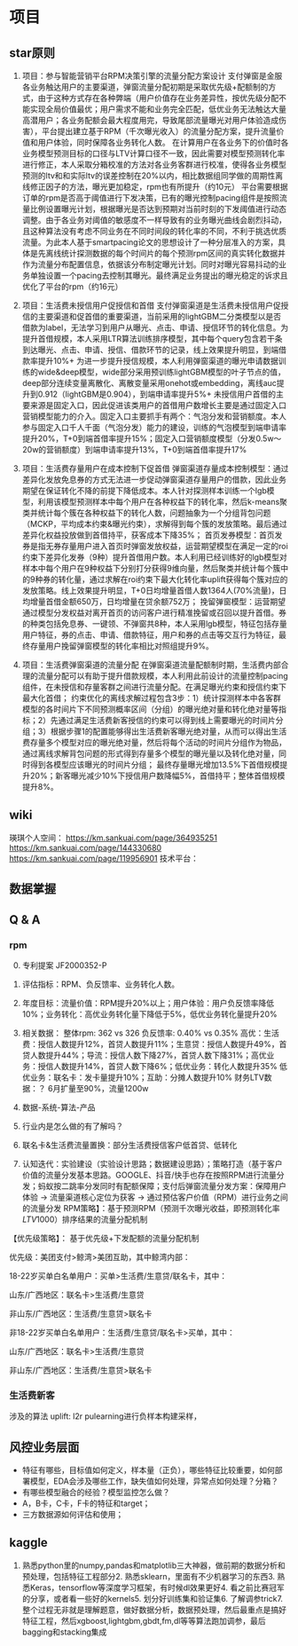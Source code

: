 # 项目
## star原则
1. 项目：参与智能营销平台RPM决策引擎的流量分配方案设计
支付弹窗是金服各业务触达用户的主要渠道，弹窗流量分配初期是采取优先级+配额制的方式，由于这种方式存在各种弊端（用户价值存在业务差异性，按优先级分配不能实现全局价值最优；用户需求不能和业务完全匹配，低优业务无法触达大量高潜用户；各业务配额会最大程度用完，导致尾部流量曝光对用户体验造成伤害），平台提出建立基于RPM（千次曝光收入）的流量分配方案，提升流量价值和用户体验，同时保障各业务转化人数。
在计算用户在各业务下的价值时各业务模型预测目标的口径与LTV计算口径不一致，因此需要对模型预测转化率进行修正，本人采取分箱校准的方法对各业务客群进行校准，使得各业务模型预测的ltv和和实际ltv的误差控制在20%以内，相比数据组同学做的周期性离线修正因子的方法，曝光更加稳定，rpm也有所提升（约10元）
平台需要根据订单的rpm是否高于阈值进行下发决策，已有的曝光控制pacing组件是按照流量比例设置曝光计划，根据曝光是否达到预期对当前时刻的下发阈值进行动态调整。由于各业务对阈值的敏感度不一样导致有的业务曝光曲线会剧烈抖动，且这种算法没有考虑不同业务在不同时间段的转化率的不同，不利于挑选优质流量。为此本人基于smartpacing论文的思想设计了一种分层准入的方案，具体是先离线统计探测数据的每个时间片的每个预测rpm区间的真实转化数据并作为流量分布配置信息，依据该分布制定曝光计划。同时对曝光容易抖动的业务单独设置一个pacing去控制其曝光。最终满足业务提出的曝光稳定的诉求且优化了平台的rpm（约16元）

2. 项目：生活费未授信用户促授信和首借
支付弹窗渠道是生活费未授信用户促授信的主要渠道和促首借的重要渠道，当前采用的lightGBM二分类模型以是否借款为label，无法学习到用户从曝光、点击、申请、授信环节的转化信息。为提升首借规模，本人采用LTR算法训练排序模型，其中每个query包含若干条到达曝光、点击、申请、授信、借款环节的记录，线上效果提升明显，到端借款率提升10%+
为进一步提升授信规模，本人利用弹窗渠道的曝光申请数据训练的wide&deep模型，wide部分采用预训练lightGBM模型的叶子节点的值，deep部分连续变量离散化、离散变量采用onehot或embedding，离线auc提升到0.912（lightGBM是0.904），到端申请率提升5%+
未授信用户首借的主要来源是固定入口，因此促进该类用户的首借用户数增长主要是通过固定入口营销模型能力的介入。固定入口主要抓手有两个：气泡分发和营销额度。本人参与固定入口千人千面（气泡分发）能力的建设，训练的气泡模型到端申请率提升20%，T+0到端首借率提升15%；固定入口营销额度模型（分发0.5w～20w的营销额度）到端申请率提升13%，T+0到端首借率提升17%

3. 项目：生活费存量用户在成本控制下促首借
弹窗渠道存量成本控制模型：通过差异化发放免息券的方式无法进一步促动弹窗渠道存量用户的借款，因此业务期望在保证转化不降的前提下降低成本。本人针对探测样本训练一个lgb模型，利用该模型预测样本中每个用户在各种权益下的转化率，然后k-means聚类并统计每个簇在各种权益下的转化人数，问题抽象为一个分组背包问题（MCKP，平均成本约束&曝光约束），求解得到每个簇的发放策略。最后通过差异化权益投放做到首借持平，获客成本下降35%；
首页发券模型：首页发券是指无券存量用户进入首页时弹窗发放权益，运营期望模型在满足一定的roi约束下差异化发券（9种）提升首借用户数。本人利用已经训练好的lgb模型对样本中每个用户在9种权益下分别打分获得9维向量，然后聚类并统计每个簇中的9种券的转化量，通过求解在roi约束下最大化转化率uplift获得每个簇对应的发放策略。线上效果提升明显，T+0日均增量首借人数1364人(70%流量)，日均增量首借金额650万，日均增量在贷余额752万；
挽留弹窗模型：运营期望通过模型分发权益对离开首页的访问客户进行精准挽留或召回以提升首借。券的种类包括免息券、一键领、不弹窗共8种，本人采用lgb模型，特征包括存量用户特征，券的点击、申请、借款特征，用户和券的点击等交互行为特征，最终存量用户挽留弹窗模型的转化率相比对照组提升9%。

4. 项目：生活费弹窗渠道的流量分配
在弹窗渠道流量配额制时期，生活费内部合理的流量分配可以有助于提升借款规模，本人利用此前设计的流量控制pacing组件，在未授信和存量客群之间进行流量分配。在满足曝光约束和授信约束下最大化首借；
约束优化的离线求解过程包含3步：1）统计探测样本中各客群模型的各时间片下不同预测概率区间（分组）的曝光绝对量和转化绝对量等指标；2）先通过满足生活费新客授信的约束可以得到线上需要曝光的时间片分组；3）根据步骤1的配置能够得出生活费新客曝光绝对量，从而可以得出生活费存量多个模型对应的曝光绝对量，然后将每个活动的时间片分组作为物品，通过离线求解背包问题的形式得到存量多个模型的曝光量以及转化绝对量，同时得到各模型应该曝光的时间片分组；
最终存量曝光增加13.5%下首借规模提升20%；新客曝光减少10%下授信用户数降幅5%，首借持平；整体首借规模提升8%。

## wiki
瑛琪个人空间：
https://km.sankuai.com/page/364935251
https://km.sankuai.com/page/144330680
https://km.sankuai.com/page/119956901
技术平台：


## 数据掌握



## Q & A
### rpm
0. 专利提案 JF2000352-P
1. 评估指标：RPM、负反馈率、业务转化人数。
2. 年度目标：流量价值：RPM提升20%以上；用户体验：用户负反馈率降低10%；业务转化：高优业务转化量下降低于5%，低优业务转化量提升20%
3. 相关数据：
     整体rpm: 362 vs 326
     负反馈率: 0.40% vs 0.35%
     高优：生活费：授信人数提升12%，首贷人数提升11%；生意贷：授信人数提升49%，首贷人数提升44%；导流：授信人数下降27%，首贷人数下降31%；高优业务：授信人数提升14%，首贷人数下降6%；低优业务：转化人数提升35%
     低优业务：联名卡：发卡量提升10%；互助：分摊人数提升10%
     财务LTV数据：？
     6月扩量至90%，流量1200w

4. 数据-系统-算法-产品
5. 行业内是怎么做的有了解吗？
6. 联名卡&生活费流量置换：部分生活费授信客户低首贷、低转化
7. 认知迭代：实验建设（实验设计思路；数据建设思路）；策略打造（基于客户价值的流量分发基本思路。GOOGLE、抖音/快手也存在按照RPM进行流量分发；蚂蚁按二跳率分发同时有配额保障；支付后弹窗流量分发方案：保障用户体验 ->  流量渠道核心定位为获客 -> 通过预估客户价值（RPM）进行业务之间的流量分发
RPM策略】：基于预测RPM（预测千次曝光收益，即预测转化率*LTV*1000）排序结果的流量分配机制

【优先级策略】： 基于优先级+下发配额的流量分配机制

优先级：美团支付>鲸湾>美团互助，其中鲸湾内部：

18-22岁买单白名单用户：买单>生活费/生意贷/联名卡，其中：

山东/广西地区：联名卡>生活费/生意贷

非山东/广西地区：生活费/生意贷>联名卡

非18-22岁买单白名单用户：生活费/生意贷/联名卡>买单，其中：

山东/广西地区：联名卡>生活费/生意贷

非山东/广西地区：生活费/生意贷>联名卡


### 生活费新客
涉及的算法
  uplift: 
  l2r
  pulearning进行负样本构建采样，
  


## 风控业务层面
- 特征有哪些，目标值如何定义，样本量（正负），哪些特征比较重要，如何部署模型，EDA会涉及哪些工作，缺失值如何处理，异常点如何处理？分箱？
- 有哪些模型融合的经验？模型监控怎么做？
- A，B卡，C卡，F卡的特征和target；
- 三方数据源如何评估和使用；


## kaggle
1. 熟悉python里的numpy,pandas和matplotlib三大神器，做前期的数据分析和预处理，包括特征工程部分2. 熟悉sklearn，里面有不少机器学习的东西3. 熟悉Keras，tensorflow等深度学习框架，有时候dl效果更好4. 看之前比赛冠军的分享，或者看一些好的kernels5. 划分好训练集和验证集6. 了解调参trick7. 整个过程无非就是理解题意，做好数据分析，数据预处理，然后最重点是搞好特征工程，然后xgboost,lightgbm,gbdt,fm,dl等等算法跑加调参，最后bagging和stacking集成
